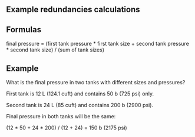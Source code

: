 ## Example redundancies calculations

## Formulas

final pressure = (first tank pressure * first tank size + second tank pressure * second tank size) / (sum of tank sizes) 

## Example

What is the final pressure in two tanks with different sizes and pressures?

First tank is 12 L (124.1 cuft) and contains 50 b (725 psi) only.

Second tank is 24 L (85 cuft) and contains 200 b (2900 psi).

Final pressure in both tanks will be the same:

(12 * 50 + 24 * 200) / (12 + 24) = 150 b (2175 psi)
